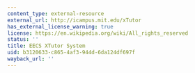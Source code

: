 ```yaml
---
content_type: external-resource
external_url: http://icampus.mit.edu/xTutor
has_external_license_warning: true
license: https://en.wikipedia.org/wiki/All_rights_reserved
status: ''
title: EECS XTutor System
uid: b3120633-c865-4af3-944d-6da124df697f
wayback_url: ''
---
```

